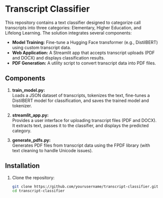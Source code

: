 # Transcript Classifier

This repository contains a text classifier designed to categorize call transcripts into three categories: Elementary, Higher Education, and Lifelong Learning. The solution integrates several components:

- **Model Training:** Fine-tune a Hugging Face transformer (e.g., DistilBERT) using custom transcript data.
- **Web Application:** A Streamlit app that accepts transcript uploads (PDF and DOCX) and displays classification results.
- **PDF Generation:** A utility script to convert transcript data into PDF files.

## Components

1. **train_model.py:**  
   Loads a JSON dataset of transcripts, tokenizes the text, fine-tunes a DistilBERT model for classification, and saves the trained model and tokenizer.

2. **streamlit_app.py:**  
   Provides a user interface for uploading transcript files (PDF and DOCX). It extracts text, passes it to the classifier, and displays the predicted category.

3. **generate_pdfs.py:**  
   Generates PDF files from transcript data using the FPDF library (with text cleaning to handle Unicode issues).

## Installation

1. Clone the repository:
   ```bash
   git clone https://github.com/yourusername/transcript-classifier.git
   cd transcript-classifier
